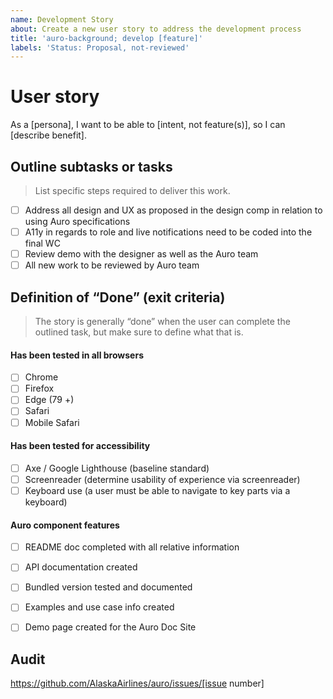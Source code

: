 ```yaml
---
name: Development Story
about: Create a new user story to address the development process
title: 'auro-background; develop [feature]'
labels: 'Status: Proposal, not-reviewed'
---
```


# User story

As a [persona], I want to be able to [intent, not feature(s)], so I can [describe benefit].

## Outline subtasks or tasks

> List specific steps required to deliver this work.

- [ ] Address all design and UX as proposed in the design comp in relation to using Auro specifications
- [ ] A11y in regards to role and live notifications need to be coded into the final WC
- [ ] Review demo with the designer as well as the Auro team
- [ ] All new work to be reviewed by Auro team

## Definition of “Done” (exit criteria)

> The story is generally “done” when the user can complete the outlined task, but make sure to define what that is.

#### Has been tested in all browsers

- [ ] Chrome
- [ ] Firefox
- [ ] Edge (79 +)
- [ ] Safari
- [ ] Mobile Safari

#### Has been tested for accessibility

- [ ] Axe / Google Lighthouse (baseline standard)
- [ ] Screenreader (determine usability of experience via screenreader)
- [ ] Keyboard use (a user must be able to navigate to key parts via a keyboard)

#### Auro component features

- [ ] README doc completed with all relative information
- [ ] API documentation created
- [ ] Bundled version tested and documented
- [ ] Examples and use case info created
- [ ] Demo page created for the Auro Doc Site


## Audit

https://github.com/AlaskaAirlines/auro/issues/[issue number]

